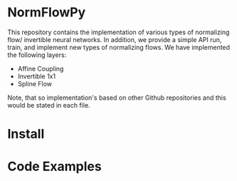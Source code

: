 # NormFlowPy
This repository contains the implementation of various types of normalizing flow/ invertible neural networks. In addition, we provide a simple API run, train, and implement new types of normalizing flows.
We have implemented the following layers:

* Affine Coupling
* Invertible 1x1 
* Spline Flow

Note, that so implementation's based on other Github repositories and this would be stated in each file.

# Install

# Code Examples

